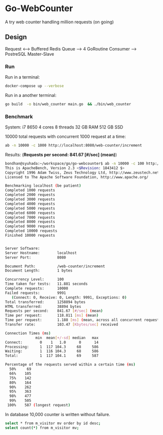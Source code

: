 # Go-WebCounter

A try web counter handling million requests (on going)

## Design

Request <--> Buffered Redis Queue  --> 4 GoRoutine Consumer --> PostreSQL Master-Slave

### Run

Run in a terminal:
```bash
docker-compose up --verbose
``` 

Run in a another terminal:
```bash
go build  -o bin/web_counter main.go  && ./bin/web_counter
```

### Benchmark
System: i7 8650 4 cores 8 threads 32 GB RAM 512 GB SSD

10000 total requests with concurrent 1000 request at a time:
```bash
ab -n 10000 -c 1000 http://localhost:8080/web-counter/increment
```

Results: (**Requests per second:    841.67 [#/sec] (mean)**)

```bash
bondhan@syuhada:~/workspace/go/go-webcounter$ ab -n 10000 -c 100 http://localhost:8080/web-counter/increment
This is ApacheBench, Version 2.3 <$Revision: 1843412 $>
Copyright 1996 Adam Twiss, Zeus Technology Ltd, http://www.zeustech.net/
Licensed to The Apache Software Foundation, http://www.apache.org/

Benchmarking localhost (be patient)
Completed 1000 requests
Completed 2000 requests
Completed 3000 requests
Completed 4000 requests
Completed 5000 requests
Completed 6000 requests
Completed 7000 requests
Completed 8000 requests
Completed 9000 requests
Completed 10000 requests
Finished 10000 requests


Server Software:        
Server Hostname:        localhost
Server Port:            8080

Document Path:          /web-counter/increment
Document Length:        1 bytes

Concurrency Level:      100
Time taken for tests:   11.881 seconds
Complete requests:      10000
Failed requests:        9991
   (Connect: 0, Receive: 0, Length: 9991, Exceptions: 0)
Total transferred:      1258894 bytes
HTML transferred:       38894 bytes
Requests per second:    841.67 [#/sec] (mean)
Time per request:       118.811 [ms] (mean)
Time per request:       1.188 [ms] (mean, across all concurrent requests)
Transfer rate:          103.47 [Kbytes/sec] received

Connection Times (ms)
              min  mean[+/-sd] median   max
Connect:        0    1   1.0      0      14
Processing:     1  117 104.3     68     586
Waiting:        1  116 104.3     68     586
Total:          1  117 104.1     69     587

Percentage of the requests served within a certain time (ms)
  50%     69
  66%    105
  75%    142
  80%    164
  90%    262
  95%    363
  98%    477
  99%    505
 100%    587 (longest request)
```

In database 10,000 counter is written without failure.
```bash
select * from m_visitor mv order by id desc;
select count(*) from m_visitor mv;
```